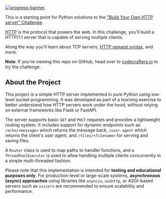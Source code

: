 [![progress-banner](https://backend.codecrafters.io/progress/http-server/104c767b-01be-4645-8167-29d41f20a425)](https://app.codecrafters.io/users/codecrafters-bot?r=2qF)

This is a starting point for Python solutions to the
["Build Your Own HTTP server" Challenge](https://app.codecrafters.io/courses/http-server/overview).

[HTTP](https://en.wikipedia.org/wiki/Hypertext_Transfer_Protocol) is the
protocol that powers the web. In this challenge, you'll build a HTTP/1.1 server
that is capable of serving multiple clients.

Along the way you'll learn about TCP servers,
[HTTP request syntax](https://www.w3.org/Protocols/rfc2616/rfc2616-sec5.html),
and more.

**Note**: If you're viewing this repo on GitHub, head over to
[codecrafters.io](https://codecrafters.io) to try the challenge.

## About the Project

This project is a simple HTTP server implemented in pure Python using low-level socket programming. It was developed as part of a learning exercise to better understand how HTTP servers work under the hood, without relying on external frameworks like Flask or FastAPI.

The server supports basic `GET` and `POST` requests and provides a lightweight routing system. It includes support for dynamic endpoints such as `/echo/<message>` which returns the message back, `/user-agent` which returns the client's user agent, and `/files/<filename>` for serving and saving files.

A `Router` class is used to map paths to handler functions, and a `ThreadPoolExecutor` is used to allow handling multiple clients concurrently in a simple multi-threaded fashion.

Please note that this implementation is intended for **testing and educational purposes only**. For production-level or large-scale systems, **asynchronous (async) approaches** using libraries like `asyncio`, `aiohttp`, or ASGI-based servers such as `uvicorn` are recommended to ensure scalability and performance.
